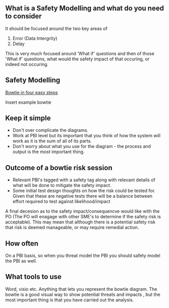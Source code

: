 ## What is a Safety Modelling  and what do you need to consider

It should be focused around the two key areas of

1. Error (Data Intergrity)
2. Delay

This is very much focused around 'What if' questions and then of those 'What if' questions, what would the safety impact of that occuring, or indeed not occuring.

## Safety Modelling
   
 [Bowtie in four easy steps](https://www.youtube.com/watch?v=PHbLQWqojC8)
 
  Insert example bowtie
  
 

 ## Keep it simple
 
 * Don't over complicate the diagrams. 
 * Work at PBI level but its important that you think of how the system will work as it is the sum of all of its parts.
 * Don't worry about what you use for the diagram - the process and output is the most important thing. 
 
 
 
 ## Outcome of a bowtie risk session
 
 * Relevant PBI's tagged with a safety tag along with relevant details of what will be done to mitigate the safety impact.
 * Some initial test design thoughts on how the risk could be tested for. Given that these are negative tests there will be a
   balance between effort required to test against likelihood/impact
  
  A final decesion as to the safety impact/consequencve would like with the PO (The PO will enagage with other SME's to determine if
  the safety risk is acceptable). This may mean that although there is a potential safety risk that risk is deemed manageable, or may 
  require remedial action.

  
  
   
 ## How often
 
 
 On a PBI basis, so when you threat model the PBI you should safety model the PBI as well. 
 
 
 ## What tools to use
 
 Word, visio etc. Anything that lets you represent the bowtie diagram. The bowtie is a good visual way to show potential threats and impacts , but the most important thing is that you have carried out the analysis.
 
 
 
